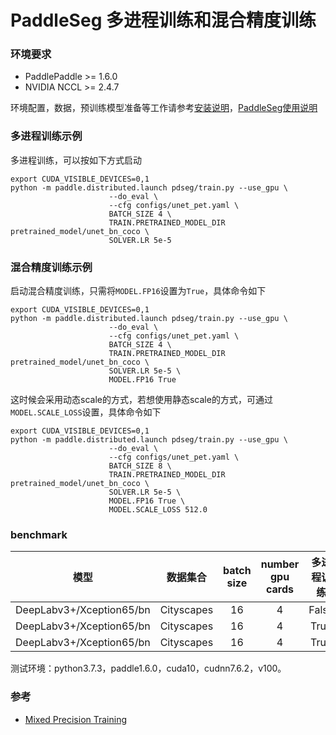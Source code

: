 # PaddleSeg 多进程训练和混合精度训练

### 环境要求
* PaddlePaddle >= 1.6.0
* NVIDIA NCCL >= 2.4.7

环境配置，数据，预训练模型准备等工作请参考[安装说明](./installation.md)，[PaddleSeg使用说明](./usage.md)

### 多进程训练示例

多进程训练，可以按如下方式启动
```
export CUDA_VISIBLE_DEVICES=0,1
python -m paddle.distributed.launch pdseg/train.py --use_gpu \
                      --do_eval \
                      --cfg configs/unet_pet.yaml \
                      BATCH_SIZE 4 \
                      TRAIN.PRETRAINED_MODEL_DIR pretrained_model/unet_bn_coco \
                      SOLVER.LR 5e-5 
```

### 混合精度训练示例

启动混合精度训练，只需将```MODEL.FP16```设置为```True```，具体命令如下
```
export CUDA_VISIBLE_DEVICES=0,1
python -m paddle.distributed.launch pdseg/train.py --use_gpu \
                      --do_eval \
                      --cfg configs/unet_pet.yaml \
                      BATCH_SIZE 4 \
                      TRAIN.PRETRAINED_MODEL_DIR pretrained_model/unet_bn_coco \
                      SOLVER.LR 5e-5 \
                      MODEL.FP16 True
```
这时候会采用动态scale的方式，若想使用静态scale的方式，可通过```MODEL.SCALE_LOSS```设置，具体命令如下

```
export CUDA_VISIBLE_DEVICES=0,1
python -m paddle.distributed.launch pdseg/train.py --use_gpu \
                      --do_eval \
                      --cfg configs/unet_pet.yaml \
                      BATCH_SIZE 8 \
                      TRAIN.PRETRAINED_MODEL_DIR pretrained_model/unet_bn_coco \
                      SOLVER.LR 5e-5 \
                      MODEL.FP16 True \
                      MODEL.SCALE_LOSS 512.0
```


### benchmark

| 模型 | 数据集合 | batch size | number gpu cards | 多进程训练 | 混合精度训练 | 速度(image/s) | mIoU on val |
|:---:|:---:|:---:|:---:|:---:|:---:|:---:|:---:|
| DeepLabv3+/Xception65/bn | Cityscapes | 16 | 4 | False | False | 17.27 | 79.20 |
| DeepLabv3+/Xception65/bn | Cityscapes | 16 | 4 | True | False  | 19.80 | 78.90 |
| DeepLabv3+/Xception65/bn | Cityscapes | 16 | 4 | True | True  | 25.84 |79.06|

测试环境：python3.7.3，paddle1.6.0，cuda10，cudnn7.6.2，v100。

### 参考

- [Mixed Precision Training](https://arxiv.org/abs/1710.03740)

